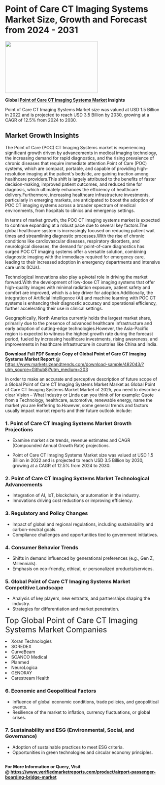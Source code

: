 <H1>Point of Care CT Imaging Systems Market Size, Growth and Forecast from 2024 - 2031</H1><img class="aligncenter size-medium wp-image-584254" src="https://thirdeyenews.in/wp-content/uploads/2024/09/Global-Market-Research-300x168.jpeg" alt="" width="300" height="168" /><p><strong>Global&nbsp;<a href="https://www.marketsizeandtrends.com/download-sample/482043/?utm_source=Github8j?utm_medium=203">Point of Care CT Imaging Systems Market</a> Insights</strong></p><p>Point of Care CT Imaging Systems Market size was valued at USD 1.5 Billion in 2022 and is projected to reach USD 3.5 Billion by 2030, growing at a CAGR of 12.5% from 2024 to 2030.</p><p><h2>Market Growth Insights</h2> <p>The Point of Care (POC) CT Imaging Systems market is experiencing significant growth driven by advancements in medical imaging technology, the increasing demand for rapid diagnostics, and the rising prevalence of chronic diseases that require immediate attention.Point of Care (POC) systems, which are compact, portable, and capable of providing high-resolution imaging at the patient's bedside, are gaining traction among healthcare providers.This shift is largely attributed to the benefits of faster decision-making, improved patient outcomes, and reduced time for diagnosis, which ultimately enhances the efficiency of healthcare delivery.Furthermore, increasing healthcare infrastructure investments, particularly in emerging markets, are anticipated to boost the adoption of POC CT imaging systems across a broader spectrum of medical environments, from hospitals to clinics and emergency settings.</p> <p>In terms of market growth, the POC CT imaging systems market is expected to continue expanding at a robust pace due to several key factors.The global healthcare system is increasingly focused on reducing patient wait times and streamlining diagnostic processes.With the rise of chronic conditions like cardiovascular diseases, respiratory disorders, and neurological diseases, the demand for point-of-care diagnostics has surged.POC CT imaging systems offer a versatile solution, combining diagnostic imaging with the immediacy required for emergency care, leading to their increased adoption in emergency departments and intensive care units (ICUs).</p> <p>Technological innovations also play a pivotal role in driving the market forward.With the development of low-dose CT imaging systems that offer high-quality images with minimal radiation exposure, patient safety and comfort are improved, which is a key driver for adoption.Additionally, the integration of Artificial Intelligence (AI) and machine learning with POC CT systems is enhancing their diagnostic accuracy and operational efficiency, further accelerating their use in clinical settings.</p> <p>Geographically, North America currently holds the largest market share, primarily due to the presence of advanced healthcare infrastructure and early adoption of cutting-edge technologies.However, the Asia-Pacific region is expected to witness the highest growth rate during the forecast period, fueled by increasing healthcare investments, rising awareness, and improvements in healthcare infrastructure in countries like China and India.</p> <p><span class=""><strong>Download Full PDF Sample Copy of Global Point of Care CT Imaging Systems Market Report</strong> @ <a href="https://www.marketsizeandtrends.com/download-sample/482043/?utm_source=Github8j?utm_medium=203" target="_blank">https://www.marketsizeandtrends.com/download-sample/482043/?utm_source=Github8j?utm_medium=203</a></span></p><p>In order to make an accurate and perceptive description of future scope of a Global&nbsp;Point of Care CT Imaging Systems Market Market as Global&nbsp;Point of Care CT Imaging Systems Market Market of 2025, you need to describe a clear Vision &ndash; What Industry or Linda can you think of for example: Quote from a Technology, healthcare, automotive, renewable energy, name the market you are Reffering to.However, some general trends and factors usually impact market reports and their future outlook include:</p><h3>1.&nbsp;<strong>Point of Care CT Imaging Systems Market Growth Projections</strong></h3><ul><li>Examine market size trends, revenue estimates and CAGR (Compounded Annual Growth Rate) projections.</li><li><p>Point of Care CT Imaging Systems Market size was valued at USD 1.5 Billion in 2022 and is projected to reach USD 3.5 Billion by 2030, growing at a CAGR of 12.5% from 2024 to 2030.</p></li></ul><h3>2.&nbsp;<strong>Point of Care CT Imaging Systems Market Technological Advancements</strong></h3><ul><li>Integration of AI, IoT, blockchain, or automation in the industry.</li><li>Innovations driving cost reductions or improving efficiency.</li></ul><h3>3.&nbsp;<strong>Regulatory and Policy Changes</strong></h3><ul><li>Impact of global and regional regulations, including sustainability and carbon-neutral goals.</li><li>Compliance challenges and opportunities tied to government initiatives.</li></ul><h3>4.&nbsp;<strong>Consumer Behavior Trends</strong></h3><ul><li>Shifts in demand influenced by generational preferences (e.g., Gen Z, Millennials).</li><li>Emphasis on eco-friendly, ethical, or personalized products/services.</li></ul><h3>5.&nbsp;<strong>Global Point of Care CT Imaging Systems Market Competitive Landscape</strong></h3><ul><li>Analysis of key players, new entrants, and partnerships shaping the industry.</li><li>Strategies for differentiation and market penetration.</li></ul><p data-pm-slice="1 1 []"><span style="color: inherit; font-family: inherit; font-size: 25px;">Top Global Point of Care CT Imaging Systems Market Companies</span></p><div class="" data-test-id=""><p><li>Xoran Technologies</li><li> SOREDEX</li><li> CurveBeam</li><li> SCANCO Medical</li><li> Planmed</li><li> NeuroLogica</li><li> GENORAY</li><li> Carestream Health</li></p></div><h3>6.&nbsp;<strong>Economic and Geopolitical Factors</strong></h3><ul><li>Influence of global economic conditions, trade policies, and geopolitical events.</li><li>Resilience of the market to inflation, currency fluctuations, or global crises.</li></ul><h3>7.&nbsp;<strong>Sustainability and ESG (Environmental, Social, and Governance)</strong></h3><ul><li>Adoption of sustainable practices to meet ESG criteria.</li><li>Opportunities in green technologies and circular economy principles.</li></ul><h2><strong style="font-size: 14px;">For More Information or Query, Visit @&nbsp;</strong><a style="background-color: #ffffff; font-size: 14px;" href="https://www.marketsizeandtrends.com/report/point-of-care-ct-imaging-systems-market/" target="_blank">https://www.verifiedmarketreports.com/product/airport-passenger-boarding-bridge-market</a></h2>